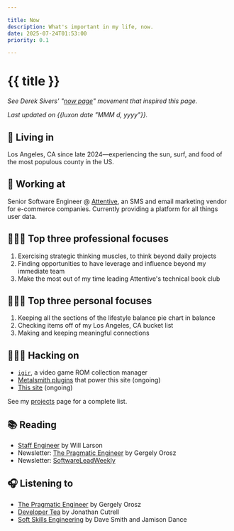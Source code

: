 ```yaml
---

title: Now
description: What's important in my life, now.
date: 2025-07-24T01:53:00
priority: 0.1

---
```


# {{ title }}

_See Derek Sivers' "[now page](https://nownownow.com/about)" movement that inspired this page._

_Last updated on {{luxon date "MMM d, yyyy"}}._

## 📍 Living in

Los Angeles, CA since late 2024—experiencing the sun, surf, and food of the most populous county in the US.

## 🏢 Working at

Senior Software Engineer @ [Attentive](https://www.attentive.com/), an SMS and email marketing vendor for e-commerce companies. Currently providing a platform for all things user data.

## 👨🏻‍💼️ Top three professional focuses

1. Exercising strategic thinking muscles, to think beyond daily projects
2. Finding opportunities to have leverage and influence beyond my immediate team
3. Make the most out of my time leading Attentive's technical book club

## 🧘🏻‍♂️ Top three personal focuses

1. Keeping all the sections of the lifestyle balance pie chart in balance
2. Checking items off of my Los Angeles, CA bucket list
3. Making and keeping meaningful connections

## 👨🏻‍💻 Hacking on

- [`igir`](https://github.com/emmercm/igir), a video game ROM collection manager
- [Metalsmith plugins](https://github.com/emmercm/metalsmith-plugins) that power this site (ongoing)
- [This site](https://github.com/emmercm/www) (ongoing)

See my [projects](/projects) page for a complete list.

## 📚 Reading

<!-- - [More than a Glitch](https://mitpress.mit.edu/9780262548328/more-than-a-glitch/) by Meredith Broussard @ [Attentive](https://attentivemobile.com) technical book club -->
- [Staff Engineer](https://staffeng.com/book) by Will Larson
- Newsletter: [The Pragmatic Engineer](https://www.pragmaticengineer.com/) by Gergely Orosz
- Newsletter: [SoftwareLeadWeekly](https://softwareleadweekly.com/)

## 🎧 Listening to

- [The Pragmatic Engineer](https://www.pragmaticengineer.com/podcast) by Gergely Orosz
- [Developer Tea](https://developertea.com/) by Jonathan Cutrell
- [Soft Skills Engineering](https://softskills.audio/) by Dave Smith and Jamison Dance
